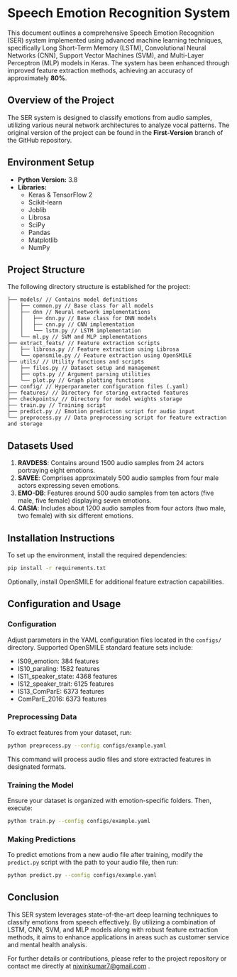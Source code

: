 # Speech Emotion Recognition System

This document outlines a comprehensive Speech Emotion Recognition (SER) system implemented using advanced machine learning techniques, specifically Long Short-Term Memory (LSTM), Convolutional Neural Networks (CNN), Support Vector Machines (SVM), and Multi-Layer Perceptron (MLP) models in Keras. The system has been enhanced through improved feature extraction methods, achieving an accuracy of approximately **80%**.

## Overview of the Project

The SER system is designed to classify emotions from audio samples, utilizing various neural network architectures to analyze vocal patterns. The original version of the project can be found in the **First-Version** branch of the GitHub repository.

## Environment Setup

- **Python Version:** 3.8
- **Libraries:** 
  - Keras & TensorFlow 2
  - Scikit-learn
  - Joblib
  - Librosa
  - SciPy
  - Pandas
  - Matplotlib
  - NumPy

## Project Structure

The following directory structure is established for the project:

```
├── models/ // Contains model definitions
│   ├── common.py // Base class for all models
│   ├── dnn // Neural network implementations
│   │   ├── dnn.py // Base class for DNN models
│   │   ├── cnn.py // CNN implementation
│   │   └── lstm.py // LSTM implementation
│   └── ml.py // SVM and MLP implementations
├── extract_feats/ // Feature extraction scripts
│   ├── librosa.py // Feature extraction using Librosa
│   └── opensmile.py // Feature extraction using OpenSMILE
├── utils/ // Utility functions and scripts
│   ├── files.py // Dataset setup and management
│   ├── opts.py // Argument parsing utilities
│   └── plot.py // Graph plotting functions
├── config/ // Hyperparameter configuration files (.yaml)
├── features/ // Directory for storing extracted features
├── checkpoints/ // Directory for model weights storage
├── train.py // Training script
├── predict.py // Emotion prediction script for audio input
└── preprocess.py // Data preprocessing script for feature extraction and storage
```

## Datasets Used

1. **RAVDESS**: Contains around 1500 audio samples from 24 actors portraying eight emotions.
2. **SAVEE**: Comprises approximately 500 audio samples from four male actors expressing seven emotions.
3. **EMO-DB**: Features around 500 audio samples from ten actors (five male, five female) displaying seven emotions.
4. **CASIA**: Includes about 1200 audio samples from four actors (two male, two female) with six different emotions.

## Installation Instructions

To set up the environment, install the required dependencies:

```bash
pip install -r requirements.txt
```

Optionally, install OpenSMILE for additional feature extraction capabilities.

## Configuration and Usage

### Configuration

Adjust parameters in the YAML configuration files located in the `configs/` directory. Supported OpenSMILE standard feature sets include:

- IS09_emotion: 384 features 
- IS10_paraling: 1582 features 
- IS11_speaker_state: 4368 features 
- IS12_speaker_trait: 6125 features 
- IS13_ComParE: 6373 features 
- ComParE_2016: 6373 features 

### Preprocessing Data

To extract features from your dataset, run:

```bash
python preprocess.py --config configs/example.yaml
```

This command will process audio files and store extracted features in designated formats.

### Training the Model

Ensure your dataset is organized with emotion-specific folders. Then, execute:

```bash
python train.py --config configs/example.yaml
```

### Making Predictions

To predict emotions from a new audio file after training, modify the `predict.py` script with the path to your audio file, then run:

```bash
python predict.py --config configs/example.yaml
```

## Conclusion

This SER system leverages state-of-the-art deep learning techniques to classify emotions from speech effectively. By utilizing a combination of LSTM, CNN, SVM, and MLP models along with robust feature extraction methods, it aims to enhance applications in areas such as customer service and mental health analysis.

For further details or contributions, please refer to the project repository or contact me directly at niwinkumar7@gmail.com .
